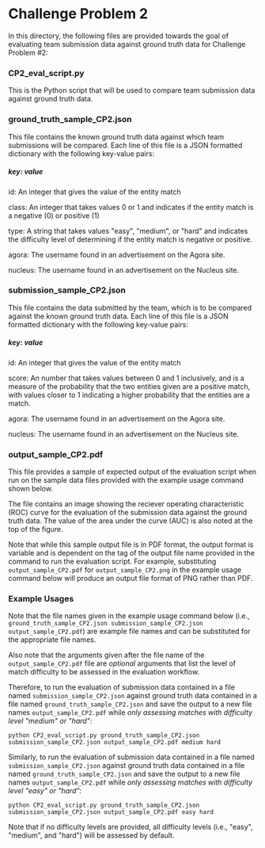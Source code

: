 # Challenge Problem 2

In this directory, the following files are provided towards the goal of evaluating team submission data against ground truth data for Challenge Problem #2:

### CP2_eval_script.py
This is the Python script that will be used to compare team submission data against ground truth data.

### ground_truth_sample_CP2.json
This file contains the known ground truth data against which team submissions will be compared.  Each line of this file is a JSON formatted dictionary with the following key-value pairs:
##### key: value
id: An integer that gives the value of the entity match

class: An integer that takes values 0 or 1 and indicates if the entity match is a negative (0) or positive (1)

type: A string that takes values "easy", "medium", or "hard" and indicates the difficulty level of determining if the entity match is negative or positive.

agora: The username found in an advertisement on the Agora site.

nucleus: The username found in an advertisement on the Nucleus site.

### submission_sample_CP2.json
This file contains the data submitted by the team, which is to be compared against the known ground truth data.  Each line of this file is a JSON formatted dictionary with the following key-value pairs:
##### key: value
id: An integer that gives the value of the entity match

score: An number that takes values between 0 and 1 inclusively, and is a measure of the probability that the two entities given are a positive match, with values closer to 1 indicating a higher probability that the entities are a match.

agora: The username found in an advertisement on the Agora site.

nucleus: The username found in an advertisement on the Nucleus site.

### output_sample_CP2.pdf
This file provides a sample of expected output of the evaluation script when run on the sample data files provided with the example usage command shown below.

The file contains an image showing the reciever operating characteristic (ROC) curve for the evaluation of the submission data against the ground truth data.  The value of the area under the curve (AUC) is also noted at the top of the figure.

Note that while this sample output file is in PDF format, the output format is variable and is dependent on the tag of the output file name provided in the command to run the evaluation script.  For example, substituting `output_sample_CP2.pdf` for `output_sample_CP2.png` in the example usage command below will produce an output file format of PNG rather than PDF.

### Example Usages

Note that the file names given in the example usage command below (i.e., `ground_truth_sample_CP2.json submission_sample_CP2.json output_sample_CP2.pdf`) are example file names and can be substituted for the appropriate file names.

Also note that the arguments given after the file name of the `output_sample_CP2.pdf` file are *optional* arguments that list the level of match difficulty to be assessed in the evaluation workflow.

Therefore, to run the evaluation of submission data contained in a file named `submission_sample_CP2.json` against ground truth data contained in a file named `ground_truth_sample_CP2.json` and save the output to a new file names `output_sample_CP2.pdf` while *only assessing matches with difficulty level "medium" or "hard":*

`python CP2_eval_script.py ground_truth_sample_CP2.json submission_sample_CP2.json output_sample_CP2.pdf medium hard`

Similarly, to run the evaluation of submission data contained in a file named `submission_sample_CP2.json` against ground truth data contained in a file named `ground_truth_sample_CP2.json` and save the output to a new file names `output_sample_CP2.pdf` while *only assessing matches with difficulty level "easy" or "hard":*

`python CP2_eval_script.py ground_truth_sample_CP2.json submission_sample_CP2.json output_sample_CP2.pdf easy hard`

Note that if no difficulty levels are provided, all difficulty levels (i.e., "easy", "medium", and "hard") will be assessed by default.
